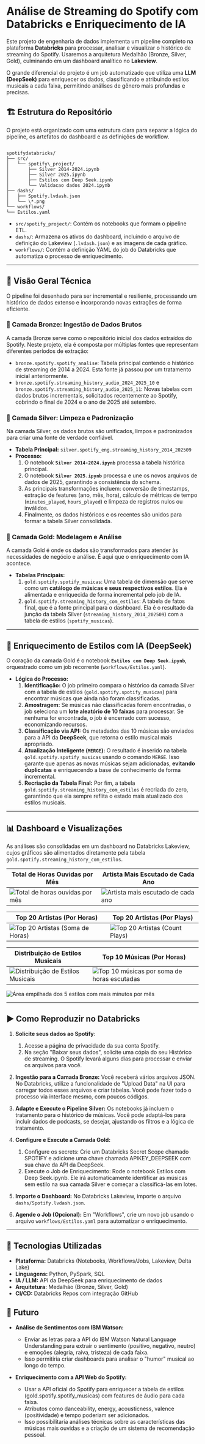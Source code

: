 # Análise de Streaming do Spotify com Databricks e Enriquecimento de IA

Este projeto de engenharia de dados implementa um pipeline completo na plataforma **Databricks** para processar, analisar e visualizar o histórico de streaming do Spotify. Usaremos a arquitetura Medalhão (Bronze, Silver, Gold), culminando em um dashboard analítico no **Lakeview**.

O grande diferencial do projeto é um job automatizado que utiliza uma **LLM (DeepSeek)** para enriquecer os dados, classificando e atribuindo estilos musicais a cada faixa, permitindo análises de gênero mais profundas e precisas.

## 🏗️ Estrutura do Repositório

O projeto está organizado com uma estrutura clara para separar a lógica do pipeline, os artefatos do dashboard e as definições de workflow.

```

spotifydatabricks/
├── src/
│   └── spotify\_project/
│       ├── Silver 2014-2024.ipynb
│       ├── Silver 2025.ipynb
│       ├── Estilos com Deep Seek.ipynb
│       └── Validacao dados 2024.ipynb
├── dashs/
│   ├── Spotify.lvdash.json
│   └── \*.png
└── workflows/
└── Estilos.yaml

```

- `src/spotify_project/`: Contém os notebooks que formam o pipeline ETL.
- `dashs/`: Armazena os ativos do dashboard, incluindo o arquivo de definição do Lakeview (`.lvdash.json`) e as imagens de cada gráfico.
- `workflows/`: Contém a definição YAML do job do Databricks que automatiza o processo de enriquecimento.

---

## 🔎 Visão Geral Técnica

O pipeline foi desenhado para ser incremental e resiliente, processando um histórico de dados extenso e incorporando novas extrações de forma eficiente.

### 🥉 Camada Bronze: Ingestão de Dados Brutos

A camada Bronze serve como o repositório inicial dos dados extraídos do Spotify. Neste projeto, ela é composta por múltiplas fontes que representam diferentes períodos de extração:

- `bronze.spotify.spotify_analise`: Tabela principal contendo o histórico de streaming de 2014 a 2024. Esta fonte já passou por um tratamento inicial anteriormente.
- `bronze.spotify.streaming_history_audio_2024_2025_10` e `bronze.spotify.streaming_history_audio_2025_11`: Novas tabelas com dados brutos incrementais, solicitados recentemente ao Spotify, cobrindo o final de 2024 e o ano de 2025 até setembro.

### 🥈 Camada Silver: Limpeza e Padronização

Na camada Silver, os dados brutos são unificados, limpos e padronizados para criar uma fonte de verdade confiável.

- **Tabela Principal:** `silver.spotify_eng.streaming_history_2014_202509`
- **Processo:**
  1. O notebook **`Silver 2014-2024.ipynb`** processa a tabela histórica principal.
  2. O notebook **`Silver 2025.ipynb`** processa e une os novos arquivos de dados de 2025, garantindo a consistência do schema.
  3. As principais transformações incluem: conversão de timestamps, extração de features (ano, mês, hora), cálculo de métricas de tempo (`minutes_played`, `hours_played`) e limpeza de registros nulos ou inválidos.
  4. Finalmente, os dados históricos e os recentes são unidos para formar a tabela Silver consolidada.

### 🥇 Camada Gold: Modelagem e Análise

A camada Gold é onde os dados são transformados para atender às necessidades de negócio e análise. É aqui que o enriquecimento com IA acontece.

- **Tabelas Principais:**
  1. `gold.spotify.spotify_musicas`: Uma tabela de dimensão que serve como um **catálogo de músicas e seus respectivos estilos**. Ela é alimentada e enriquecida de forma incremental pelo job de IA.
  2. `gold.spotify.streaming_history_com_estilos`: A tabela de fatos final, que é a fonte principal para o dashboard. Ela é o resultado da junção da tabela Silver (`streaming_history_2014_202509`) com a tabela de estilos (`spotify_musicas`).

---

## 🧠 Enriquecimento de Estilos com IA (DeepSeek)

O coração da camada Gold é o notebook **`Estilos com Deep Seek.ipynb`**, orquestrado como um job recorrente (`workflows/Estilos.yaml`).

- **Lógica do Processo:**
  1. **Identificação:** O job primeiro compara o histórico da camada Silver com a tabela de estilos (`gold.spotify.spotify_musicas`) para encontrar músicas que ainda não foram classificadas.
  2. **Amostragem:** Se músicas não classificadas forem encontradas, o job seleciona um **lote aleatório de 10 faixas** para processar. Se nenhuma for encontrada, o job é encerrado com sucesso, economizando recursos.
  3. **Classificação via API:** Os metadados das 10 músicas são enviados para a API da **DeepSeek**, que retorna o estilo musical mais apropriado.
  4. **Atualização Inteligente (`MERGE`):** O resultado é inserido na tabela `gold.spotify.spotify_musicas` usando o comando `MERGE`. Isso garante que apenas as novas músicas sejam adicionadas, **evitando duplicatas** e enriquecendo a base de conhecimento de forma incremental.
  5. **Recriação da Tabela Final:** Por fim, a tabela `gold.spotify.streaming_history_com_estilos` é recriada do zero, garantindo que ela sempre reflita o estado mais atualizado dos estilos musicais.

---

## 📊 Dashboard e Visualizações

As análises são consolidadas em um dashboard no Databricks Lakeview, cujos gráficos são alimentados diretamente pela tabela `gold.spotify.streaming_history_com_estilos`.

| **Total de Horas Ouvidas por Mês** | **Artista Mais Escutado de Cada Ano** |
|------------------------------------|---------------------------------------|
| ![Total de horas ouvidas por mês](dashs/Total%20de%20horas%20ouvidas%20por%20m%C3%AAs.png) | ![Artista mais escutado de cada ano](dashs/Artista%20mais%20escutado%20de%20cada%20ano.png) |

| **Top 20 Artistas (Por Horas)** | **Top 20 Artistas (Por Plays)** |
|---------------------------------|---------------------------------|
| ![Top 20 Artistas (Soma de Horas)](dashs/Top%2020%20Artistas%20%28Soma%20de%20Horas%29.png) | ![Top 20 Artistas (Count Plays)](dashs/Top%2020%20Artistas%20%28Count%20Plays%29.png) |


| **Distribuição de Estilos Musicais** | **Top 10 Músicas (Por Horas)** |
|--------------------------------------|--------------------------------|
| ![Distribuição de Estilos Musicais](dashs/Distribui%C3%A7%C3%A3o%20de%20Estilos%20Musicais.png) | ![Top 10 músicas por soma de horas escutadas](dashs/Top%2010%20m%C3%BAsicas%20por%20soma%20de%20horas%20escutadas.png) |

![Área empilhada dos 5 estilos com mais minutos por mês](dashs/%C3%81rea%20empilhada%20dos%205%20estilos%20com%20mais%20minutos%20por%20m%C3%AAs.png)

---

## ▶️ Como Reproduzir no Databricks
1. **Solicite seus dados ao Spotify**:
    1. Acesse a página de privacidade da sua conta Spotify.
    2. Na seção "Baixar seus dados", solicite uma cópia do seu Histórico de streaming. O Spotify levará alguns dias para processar e enviar os arquivos para você.

2. **Ingestão para a Camada Bronze:** Você receberá vários arquivos JSON. No Databricks, utilize a funcionalidade de "Upload Data" na UI para carregar todos esses arquivos e criar tabelas. Você pode fazer todo o processo via interface mesmo, com poucos códigos.

3. **Adapte e Execute o Pipeline Silver:** Os notebooks já incluem o tratamento para o histórico de músicas. Você pode adaptá-los para incluir dados de podcasts, se desejar, ajustando os filtros e a lógica de tratamento.
4. **Configure e Execute a Camada Gold:** 
    1. Configure os secrets: Crie um Databricks Secret Scope chamado SPOTIFY e adicione uma chave chamada APIKEY_DEEPSEEK com sua chave da API da DeepSeek.
    2. Execute o Job de Enriquecimento: Rode o notebook Estilos com Deep Seek.ipynb. Ele irá automaticamente identificar as músicas sem estilo na sua camada Silver e começar a classificá-las em lotes.
5. **Importe o Dashboard:** No Databricks Lakeview, importe o arquivo `dashs/Spotify.lvdash.json`.
6. **Agende o Job (Opcional):** Em "Workflows", crie um novo job usando o arquivo `workflows/Estilos.yaml` para automatizar o enriquecimento.

---

## 🧪 Tecnologias Utilizadas

- **Plataforma:** Databricks (Notebooks, Workflows/Jobs, Lakeview, Delta Lake)
- **Linguagens:** Python, PySpark, SQL
- **IA / LLM:** API da DeepSeek para enriquecimento de dados
- **Arquitetura:** Medalhão (Bronze, Silver, Gold)
- **CI/CD:** Databricks Repos com integração GitHub

## 🚀 Futuro

- **Análise de Sentimentos com IBM Watson:**
    - Enviar as letras para a API do IBM Watson Natural Language Understanding para extrair o sentimento (positivo, negativo, neutro) e emoções (alegria, raiva, tristeza) de cada faixa.
    - Isso permitiria criar dashboards para analisar o "humor" musical ao longo do tempo.

- **Enriquecimento com a API Web do Spotify:**

    - Usar a API oficial do Spotify para enriquecer a tabela de estilos (gold.spotify.spotify_musicas) com features de áudio para cada faixa.
    - Atributos como danceability, energy, acousticness, valence (positividade) e tempo poderiam ser adicionados.
    - Isso possibilitaria análises técnicas sobre as características das músicas mais ouvidas e a criação de um sistema de recomendação pessoal.
